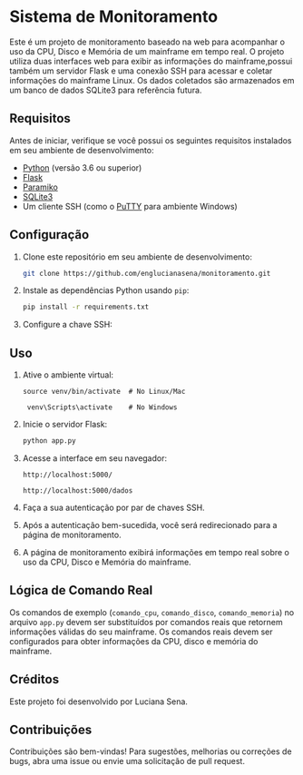 # Sistema de Monitoramento 

Este é um projeto de monitoramento baseado na web para acompanhar o uso da CPU, Disco e Memória de um mainframe em tempo real. O projeto utiliza duas interfaces web para exibir as informações do mainframe,possui também um servidor Flask e uma conexão SSH para acessar e coletar informações do mainframe Linux. Os dados coletados são armazenados em um banco de dados SQLite3 para referência futura.

## Requisitos

Antes de iniciar, verifique se você possui os seguintes requisitos instalados em seu ambiente de desenvolvimento:

- [Python](https://www.python.org/downloads/) (versão 3.6 ou superior)
- [Flask](https://flask.palletsprojects.com/en/2.1.x/)
- [Paramiko](https://www.paramiko.org/)
- [SQLite3](https://www.sqlite.org/index.html)
- Um cliente SSH (como o [PuTTY](https://www.putty.org/) para ambiente Windows)

## Configuração

1. Clone este repositório em seu ambiente de desenvolvimento:

   ```bash
   git clone https://github.com/englucianasena/monitoramento.git
   ```

2. Instale as dependências Python usando `pip`:

   ```bash
   pip install -r requirements.txt
   ```

3. Configure a chave SSH:

## Uso

1. Ative o ambiente virtual:

    ```
    source venv/bin/activate  # No Linux/Mac
    ```
   ```
    venv\Scripts\activate    # No Windows
   ```

2. Inicie o servidor Flask:

   ```bash
   python app.py
   ```

3. Acesse a interface em seu navegador:

   ```
   http://localhost:5000/
   ```
      ```
   http://localhost:5000/dados
   ```

4. Faça a sua autenticação por par de chaves SSH.

5. Após a autenticação bem-sucedida, você será redirecionado para a página de monitoramento.

6. A página de monitoramento exibirá informações em tempo real sobre o uso da CPU, Disco e Memória do mainframe.


## Lógica de Comando Real

Os comandos de exemplo (`comando_cpu`, `comando_disco`, `comando_memoria`) no arquivo `app.py` devem ser substituídos por comandos reais que retornem informações válidas do seu mainframe. Os comandos reais devem ser configurados para obter informações da CPU, disco e memória do mainframe.

## Créditos

Este projeto foi desenvolvido por Luciana Sena. 

## Contribuições

Contribuições são bem-vindas! Para sugestões, melhorias ou correções de bugs, abra uma issue ou envie uma solicitação de pull request.
